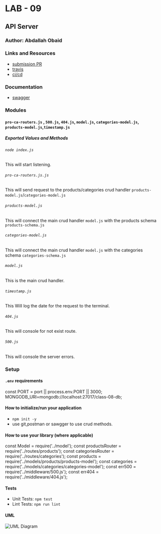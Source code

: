 # LAB - 09

<!-- ## Project: Project Name Here -->
## API Server

### Author: Abdallah Obaid

### Links and Resources

* [submission PR](https://github.com/Abdallah-401-advanced-javascript/api-server/pull/6)
* [travis](https://github.com/Abdallah-401-advanced-javascript/api-server/pull/6/checks?check_run_id=736987434)
* [ci/cd](https://github.com/Abdallah-401-advanced-javascript/api-server/pull/6/checks?check_run_id=736990002)
<!-- - [back-end server url](http://xyz.com) (when applicable) -->
<!-- * [front-end application](https://abdallah-lab-00.herokuapp.com/)  -->

### Documentation
<!-- * [jsdoc](https://abdallah-lab-00.herokuapp.com/docs/) -->
* [swagger](https://app.swaggerhub.com/apis/AbdallahObaid/class-06/0.1) 

### Modules
#### `pro-ca-routers.js` , `500.js`, `404.js`, `model.js`, `categories-model.js`, `products-model.js`,`timestamp.js`
##### Exported Values and Methods

###### `node index.js `
This will start listening.
###### `pro-ca-routers.js.js`
This will send request to the products/categories crud handler `products-model.js`/`categories-model.js`
###### `products-model.js`
This will connect the main crud handler `model.js` with the products schema `products-schema.js`
###### `categories-model.js`
This will connect the main crud handler `model.js` with the categories schema `categories-schema.js`
###### `model.js`
This is the main crud handler.
###### `timestamp.js`
This Will log the date for the request to the terminal. 
###### `404.js`
This will console for not exist route.
###### `500.js`
This will console the server errors.

### Setup

#### `.env` requirements 
const PORT = port || process.env.PORT || 3000;
MONGODB_URI=mongodb://localhost:27017/class-08-db;

#### How to initialize/run your application 

* `npm init -y`
*  use git,postman or sawgger to use crud methods.

#### How to use your library (where applicable)
<!-- * use const lib=require('lib') -->
const Model = require('../model');
const productsRouter = require('../routes/products');
const categoriesRouter = require('../routes/categories');
const products = require('../models/products/products-model');
const categories = require('../models/categories/categories-model');
const err500 = require('../middleware/500.js');
const err404 = require('../middleware/404.js');

#### Tests

* Unit Tests: `npm test`
* Lint Tests: `npm run lint`

<!-- Incomplete Tests: -->

#### UML

![UML Diagram](whiteboardclass09.jpg)